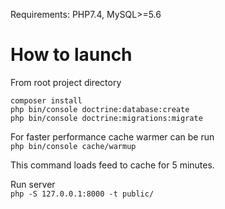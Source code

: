 Requirements: PHP7.4, MySQL>=5.6

# How to launch
From root project directory  

``composer install``  
``php bin/console doctrine:database:create``  
``php bin/console doctrine:migrations:migrate``  

For faster performance cache warmer can be run  
``php bin/console cache/warmup``  

This command loads feed to cache for 5 minutes.

Run server  
``php -S 127.0.0.1:8000 -t public/``
